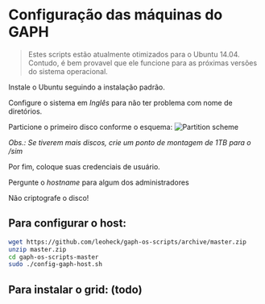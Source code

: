 
# Configuração das máquinas do GAPH

> Estes scripts estão atualmente otimizados para o Ubuntu 14.04. Contudo, é bem provavel que ele funcione para as próximas versões do sistema operacional.

Instale o Ubuntu seguindo a instalação padrão.

Configure o sistema em _Inglês_ para não ter problema com nome de diretórios.

Particione o primeiro disco conforme o esquema:
![Partition scheme](https://rawgit.com/leoheck/gaph-os-scripts/master/doc/figs/partitions.svg)

*Obs.: Se tiverem mais discos, crie um ponto de montagem de 1TB para o /sim*

Por fim, coloque suas credenciais de usuário.

Pergunte o _hostname_ para algum dos administradores

Não criptografe o disco!

## Para configurar o host:

```bash
wget https://github.com/leoheck/gaph-os-scripts/archive/master.zip
unzip master.zip
cd gaph-os-scripts-master
sudo ./config-gaph-host.sh
```



## Para instalar o grid: (todo)


